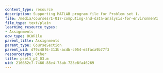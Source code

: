```yaml
---
content_type: resource
description: Supporting MATLAB program file for Problem set 1.
file: /media/courses/1-017-computing-and-data-analysis-for-environmental-applications-fall-2003/216652c7746088e473ab723e8fa46269_pset1_p2_03.m
file_type: text/plain
learning_resource_types:
- Assignments
ocw_type: OCWFile
parent_title: Assignments
parent_type: CourseSection
parent_uid: d79c48f6-313b-acdb-c954-e3faca9b77f3
resourcetype: Other
title: pset1_p2_03.m
uid: 216652c7-7460-88e4-73ab-723e8fa46269
---
```


